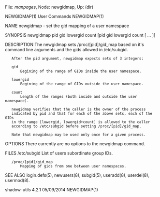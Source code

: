 File: *manpages*,  Node: newgidmap,  Up: (dir)

NEWGIDMAP(1)                     User Commands                    NEWGIDMAP(1)



NAME
       newgidmap - set the gid mapping of a user namespace

SYNOPSIS
       newgidmap pid gid lowergid count [pid gid lowergid count [ ... ]]

DESCRIPTION
       The newgidmap sets /proc/[pid]/gid_map based on it's command line
       arguments and the gids allowed in /etc/subgid.

       After the pid argument, newgidmap expects sets of 3 integers:

       gid
           Begining of the range of GIDs inside the user namespace.

       lowergid
           Begining of the range of GIDs outside the user namespace.

       count
           Length of the ranges (both inside and outside the user namespace).

       newgidmap verifies that the caller is the owner of the process
       indicated by pid and that for each of the above sets, each of the GIDs
       in the range [lowergid, lowergid+count] is allowed to the caller
       according to /etc/subgid before setting /proc/[pid]/gid_map.

       Note that newgidmap may be used only once for a given process.

OPTIONS
       There currently are no options to the newgidmap command.

FILES
       /etc/subgid
           List of users subordinate group IDs.

       /proc/[pid]/gid_map
           Mapping of gids from one between user namespaces.

SEE ALSO
       login.defs(5), newusers(8), subgid(5), useradd(8), userdel(8),
       usermod(8).



shadow-utils 4.2.1                05/09/2014                      NEWGIDMAP(1)
